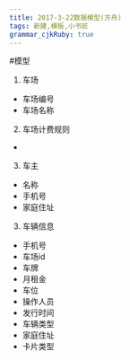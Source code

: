 ```yaml
---
title: 2017-3-22数据模型(方舟)
tags: 新建,模板,小书匠
grammar_cjkRuby: true
---
```

#模型
1. 车场
* 车场编号
* 车场名称
2. 车场计费规则
* 
3. 车主
* 名称
* 手机号
* 家庭住址
3. 车辆信息
* 手机号
* 车场id
* 车牌
* 月租金
* 车位
* 操作人员
* 发行时间
* 车辆类型
* 家庭住址
* 卡片类型